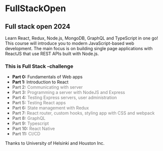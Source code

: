 # FullStackOpen

## Full stack open 2024

Learn React, Redux, Node.js, MongoDB, GraphQL and TypeScript in one go! This course will introduce you to modern JavaScript-based web development. The main focus is on building single page applications with ReactJS that use REST APIs built with Node.js.

### This is Full Stack -challenge

- **Part 0:** Fundamentals of Web apps
- **Part 1:** Introduction to React
- <span style="color:grey">**Part 2:** Communicating with server</span>
- <span style="color:grey">**Part 3:** Programming a server with NodeJS and Express</span>
- <span style="color:grey">**Part 4:** Testing Express servers, user administration</span>
- <span style="color:grey">**Part 5:** Testing React apps</span>
- <span style="color:grey">**Part 6:** State management with Redux</span>
- <span style="color:grey">**Part 7:** React router, custom hooks, styling app with CSS and webpack</span>
- <span style="color:grey">**Part 8:** GraphQL</span>
- <span style="color:grey">**Part 9:** Typescript</span>
- <span style="color:grey">**Part 10:** React Native</span>
- <span style="color:grey">**Part 11:** CI/CD</span>

Thanks to University of Helsinki and Houston Inc.

